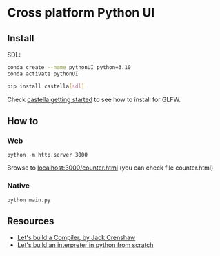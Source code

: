 # Cross platform Python UI

## Install

SDL:

```bash
conda create --name pythonUI python=3.10
conda activate pythonUI

pip install castella[sdl]
```

Check [castella getting started](https://i2y.github.io/castella/getting-started/) to see how to install for GLFW.

## How to

### Web

 `python -m http.server 3000`

Browse to [localhost:3000/counter.html](http://localhost:3000/counter.html) (you can check file counter.html)

### Native

 `python main.py`

## Resources

* [Let's build a Compiler, by Jack Crenshaw](https://compilers.iecc.com/crenshaw/)
* [Let's build an interpreter in python from scratch](https://python.plainenglish.io/lets-build-an-interpreter-in-python-from-scratch-833e9929bbb8)
